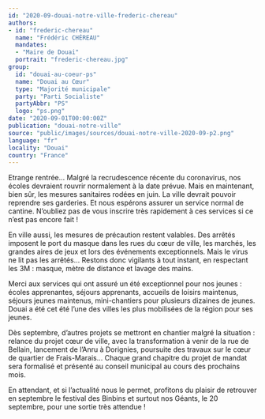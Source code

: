 ```yaml
---
id: "2020-09-douai-notre-ville-frederic-chereau"
authors:
- id: "frederic-chereau"
  name: "Frédéric CHÉREAU"
  mandates: 
  - "Maire de Douai"
  portrait: "frederic-chereau.jpg"
group:
  id: "douai-au-coeur-ps"
  name: "Douai au Cœur"
  type: "Majorité municipale"
  party: "Parti Socialiste"
  partyAbbr: "PS"
  logo: "ps.png"
date: "2020-09-01T00:00:00Z"
publication: "douai-notre-ville"
source: "public/images/sources/douai-notre-ville-2020-09-p2.png"
language: "fr"
locality: "Douai"
country: "France"
---
```


Etrange rentrée… Malgré la recrudescence récente du coronavirus, nos écoles devraient rouvrir normalement à la date prévue. Mais en maintenant, bien sûr, les mesures sanitaires rodées en juin. La ville devrait pouvoir reprendre ses garderies. Et nous espérons assurer un service normal de cantine. N’oubliez pas de vous inscrire très rapidement à ces services si ce n’est pas encore fait !

En ville aussi, les mesures de précaution restent valables. Des arrêtés imposent le port du masque dans les rues du cœur de ville, les marchés, les grandes aires de jeux et lors des événements exceptionnels. Mais le virus ne lit pas les arrêtés… Restons donc vigilants à tout instant, en respectant les 3M : masque, mètre de distance et lavage des mains.

Merci aux services qui ont assuré un été exceptionnel pour nos jeunes : écoles apprenantes, séjours apprenants, accueils de loisirs maintenus, séjours jeunes maintenus, mini-chantiers pour plusieurs dizaines de jeunes. Douai a été cet été l’une des villes les plus mobilisées de la région pour ses jeunes.

Dès septembre, d’autres projets se mettront en chantier malgré la situation : relance du projet cœur de ville, avec la transformation à venir de la rue de Bellain, lancement de l’Anru à Dorignies, poursuite des travaux sur le cœur de quartier de Frais-Marais… Chaque grand chapitre du projet de mandat sera formalisé et présenté au conseil municipal au cours des prochains mois.

En attendant, et si l’actualité nous le permet, profitons du plaisir de retrouver en septembre le festival des Binbins et surtout nos Géants, le 20 septembre, pour une sortie très attendue !
